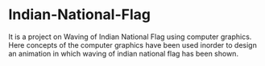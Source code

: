 # Indian-National-Flag
It is a project on Waving of Indian National Flag using computer graphics.
Here concepts of the computer graphics have been used inorder to design an animation in which waving of indian national flag has been shown.
